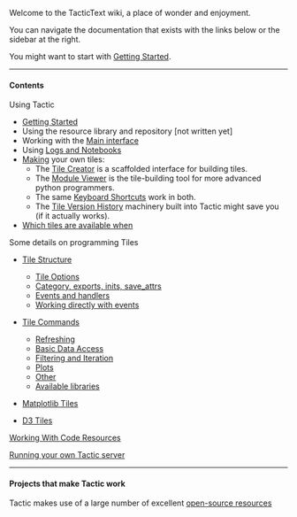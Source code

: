 Welcome to the TacticText wiki, a place of wonder and enjoyment.

You can navigate the documentation that exists with the links below or the sidebar at the right.

You might want to start with [Getting Started](Getting-Started).

***

#### Contents

Using Tactic

* [Getting Started](Docs/Getting-Started)
* Using the resource library and repository [not written yet]
* Working with the [Main interface](Docs/Main-interface)
* Using [Logs and Notebooks](Log-And-Notebook)
* [Making](Making-Tiles) your own tiles:
    * The [Tile Creator](Tile-Creator) is a scaffolded interface for building tiles.
    * The [Module Viewer](Module-Viewer) is the tile-building tool for more advanced python programmers. 
    * The same [Keyboard Shortcuts](Module-Viewer-Keyboard-Shortcuts) work in both.
    * The [Tile Version History](Tile-Version-History) machinery built into Tactic might save you (if it actually works).
* [Which tiles are available when](Which-tiles-are-available-when)

Some details on programming Tiles

* [Tile Structure](Tile-Structure)
    * [Tile Options](Tile-Structure#options)
    * [Category, exports, inits, save_attrs](Tile-Structure#category-exports-inits-save_attrs)
    * [Events and handlers](Tile-Structure#events-and-default-handlers)
    * [Working directly with events](Tile-Structure#working-directly-with-events)
* [Tile Commands](Tile-Commands)
    * [Refreshing](Tile-Commands#refreshing-a-tile)
    * [Basic Data Access](Tile-Commands#basic-data-access-and-setting)
    * [Filtering and Iteration](Tile-Commands#filtering-and-iteration)
    * [Plots](Tile-Commands#plots)
    * [Other](Tile-Commands#other)
    * [Available libraries](Tile-Commands#available-libraries)

* [Matplotlib Tiles](Matplotlib-Tiles)
* [D3 Tiles](D3-Tiles)

[Working With Code Resources](Working-With-Code-Resources)

[Running your own Tactic server](Running-your-own-Tactic-server)

***

#### Projects that make Tactic work

Tactic makes use of a large number of excellent [open-source resources](open-source-resources) 

